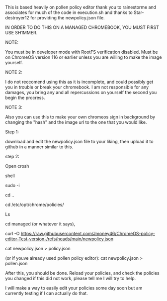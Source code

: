 This is based heavily on pollen policy editor thank you to rainestorme and associates for much of the code in execution.sh and thanks to Star-destroyer12 for providing the newpolicy.json file. 

IN ORDER TO DO THIS ON A MANAGED CHROMEBOOK, YOU MUST FIRST USE SH1MMER. 

NOTE:

You must be in developer mode with RootFS verification disabled. Must be on ChromeOS version 116 or earlier unless you are willing to make the image yourself.

NOTE 2:

I do not reccomend using this as it is incomplete, and could possibly get you in trouble or break your chromebook. I am not responsible for any damages, you bring any and all repercussions on yourself the second you begin the procress.

NOTE 3: 

Also you can use this to make your own chromeos sign in background by changing the "hash" and the image url to the one that you would like.

Step 1:

download and edit the newpolicy.json file to your liking, then upload it to github in a manner similar to this.

step 2:

Open crosh

shell

sudo -i  

cd .. 

cd /etc/opt/chrome/policies/

Ls 

cd managed (or whatever it says), 

curl -O https://raw.githubusercontent.com/Jmoney46/ChromeOS-policy-editor-Test-version-/refs/heads/main/newpolicy.json

cat newpolicy.json > policy.json 

(or if youve already used pollen policy editor): cat newpolicy.json > pollen.json

After this, you should be done. Reload your policies, and check the policies you changed if this did not work, please tell me I will try to help. 

I will make a way to easily edit your policies some day soon but am currently testing if I can actually do that. 
